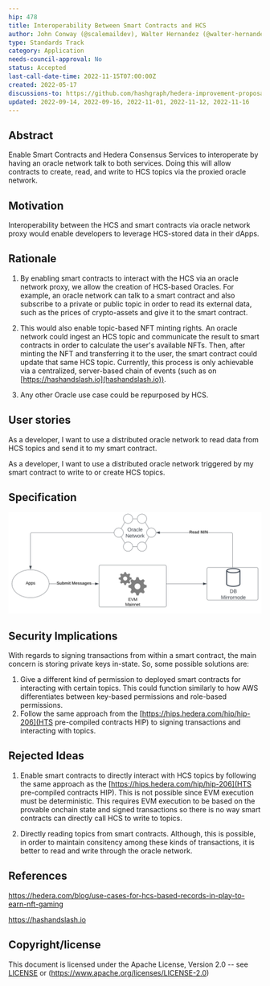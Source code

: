 ```yaml
---
hip: 478
title: Interoperability Between Smart Contracts and HCS
author: John Conway (@scalemaildev), Walter Hernandez (@walter-hernandez), Mohsin Qamar (@mohsin-hedera), Michael Garber (@mgarbs)
type: Standards Track
category: Application
needs-council-approval: No
status: Accepted
last-call-date-time: 2022-11-15T07:00:00Z
created: 2022-05-17
discussions-to: https://github.com/hashgraph/hedera-improvement-proposal/discussions/479
updated: 2022-09-14, 2022-09-16, 2022-11-01, 2022-11-12, 2022-11-16
---
```


## Abstract

Enable Smart Contracts and Hedera Consensus Services to interoperate by having an oracle network talk to both services. Doing this will allow contracts to create, read, and write to HCS topics via the proxied oracle network.

## Motivation

Interoperability between the HCS and smart contracts via oracle network proxy would enable developers to leverage HCS-stored data in their dApps.

## Rationale

1. By enabling smart contracts to interact with the HCS via an oracle network proxy, we allow the creation of HCS-based Oracles. For example, an  oracle network can talk to a smart contract and also subscribe to a private or public topic in order to read its external data, such as the prices of crypto-assets and give it to the smart contract.

2. This would also enable topic-based NFT minting rights. An oracle network could ingest an HCS topic and communicate the result to smart contracts in order to calculate the user's available NFTs. Then, after minting the NFT and transferring it to the user, the smart contract could update that same HCS topic. Currently, this process is only achievable via a centralized, server-based chain of events (such as on [https://hashandslash.io](hashandslash.io)).

3. Any other Oracle use case could be repurposed by HCS.

## User stories

As a developer, I want to use a distributed oracle network to read data from HCS topics and send it to my smart contract.

As a developer, I want to use a distributed oracle network triggered by my smart contract to write to or create HCS topics.
  
## Specification

![HSCS HCS Oracle Network Diagrams.png](../assets/hip-478/HSCS-HCS-oracle-network.png)

## Security Implications

With regards to signing transactions from within a smart contract, the main concern is storing private keys in-state. So, some possible solutions are:

1. Give a different kind of permission to deployed smart contracts for interacting with certain topics. This could function similarly to how AWS differentiates between key-based permissions and role-based permissions.
2. Follow the same approach from the [https://hips.hedera.com/hip/hip-206](HTS pre-compiled contracts HIP) to signing transactions and interacting with topics.


## Rejected Ideas
1. Enable smart contracts to directly interact with HCS topics by following the same approach as the [https://hips.hedera.com/hip/hip-206](HTS pre-compiled contracts HIP). This is not possible since EVM execution must be deterministic. This requires EVM execution to be based on the provable onchain state and signed transactions so there is no way smart contracts can directly call HCS to write to topics.

2. Directly reading topics from smart contracts. Although, this is possible, in order to maintain consitency among these kinds of transactions, it is better to read and write through the oracle network.

## References

https://hedera.com/blog/use-cases-for-hcs-based-records-in-play-to-earn-nft-gaming

https://hashandslash.io

## Copyright/license

This document is licensed under the Apache License, Version 2.0 -- see [LICENSE](../LICENSE) or (https://www.apache.org/licenses/LICENSE-2.0)
